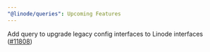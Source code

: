 ```yaml
---
"@linode/queries": Upcoming Features
---
```


Add query to upgrade legacy config interfaces to Linode interfaces ([#11808](https://github.com/linode/manager/pull/11808))
